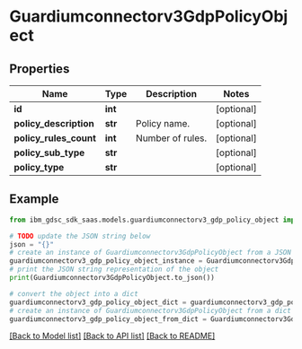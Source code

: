 # Guardiumconnectorv3GdpPolicyObject


## Properties

Name | Type | Description | Notes
------------ | ------------- | ------------- | -------------
**id** | **int** |  | [optional] 
**policy_description** | **str** | Policy name. | [optional] 
**policy_rules_count** | **int** | Number of rules. | [optional] 
**policy_sub_type** | **str** |  | [optional] 
**policy_type** | **str** |  | [optional] 

## Example

```python
from ibm_gdsc_sdk_saas.models.guardiumconnectorv3_gdp_policy_object import Guardiumconnectorv3GdpPolicyObject

# TODO update the JSON string below
json = "{}"
# create an instance of Guardiumconnectorv3GdpPolicyObject from a JSON string
guardiumconnectorv3_gdp_policy_object_instance = Guardiumconnectorv3GdpPolicyObject.from_json(json)
# print the JSON string representation of the object
print(Guardiumconnectorv3GdpPolicyObject.to_json())

# convert the object into a dict
guardiumconnectorv3_gdp_policy_object_dict = guardiumconnectorv3_gdp_policy_object_instance.to_dict()
# create an instance of Guardiumconnectorv3GdpPolicyObject from a dict
guardiumconnectorv3_gdp_policy_object_from_dict = Guardiumconnectorv3GdpPolicyObject.from_dict(guardiumconnectorv3_gdp_policy_object_dict)
```
[[Back to Model list]](../README.md#documentation-for-models) [[Back to API list]](../README.md#documentation-for-api-endpoints) [[Back to README]](../README.md)


